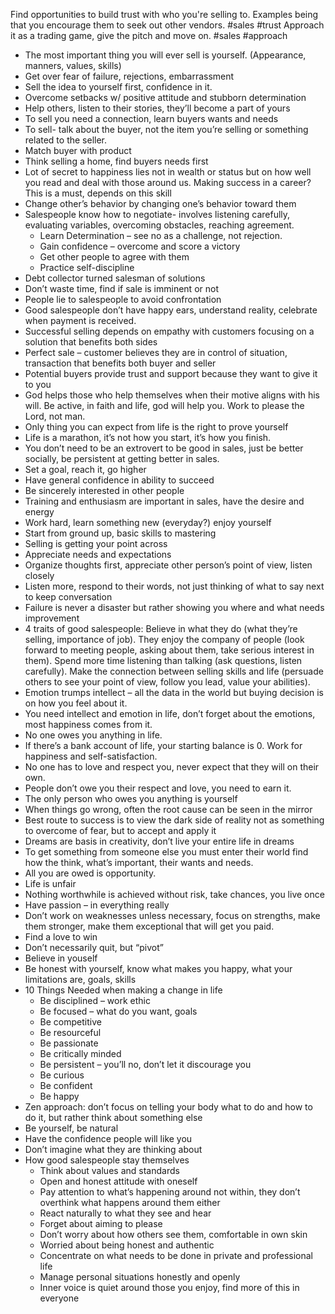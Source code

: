 Find opportunities to build trust with who you're selling to. Examples being that you encourage them to seek out other vendors.
#sales #trust
Approach it as a trading game, give the pitch and move on.
#sales #approach
- The most important thing you will ever sell is yourself. (Appearance, manners, values, skills)
- Get over fear of failure, rejections, embarrassment
- Sell the idea to yourself first, confidence in it.
- Overcome setbacks w/ positive attitude and stubborn determination
- Help others, listen to their stories, they’ll become a part of yours
- To sell you need a connection, learn buyers wants and needs
- To sell- talk about the buyer, not the item you’re selling or something related to the seller.
- Match buyer with product
- Think selling a home, find buyers needs first
- Lot of secret to happiness lies not in wealth or status but on how well you read and deal with those around us. Making success in a career? This is a must, depends on this skill
- Change other’s behavior by changing one’s behavior toward them
- Salespeople know how to negotiate- involves listening carefully, evaluating variables, overcoming obstacles, reaching agreement.
    - Learn Determination – see no as a challenge, not rejection.
    - Gain confidence – overcome and score a victory
    - Get other people to agree with them
    - Practice self-discipline
- Debt collector turned salesman of solutions
- Don’t waste time, find if sale is imminent or not
- People lie to salespeople to avoid confrontation
- Good salespeople don’t have happy ears, understand reality, celebrate when payment is received.
- Successful selling depends on empathy with customers focusing on a solution that benefits both sides
- Perfect sale – customer believes they are in control of situation, transaction that benefits both buyer and seller
- Potential buyers provide trust and support because they want to give it to you
- God helps those who help themselves when their motive aligns with his will. Be active, in faith and life, god will help you. Work to please the Lord, not man.
- Only thing you can expect from life is the right to prove yourself
- Life is a marathon, it’s not how you start, it’s how you finish.
- You don’t need to be an extrovert to be good in sales, just be better socially, be persistent at getting better in sales.
- Set a goal, reach it, go higher
- Have general confidence in ability to succeed
- Be sincerely interested in other people
- Training and enthusiasm are important in sales, have the desire and energy
- Work hard, learn something new (everyday?) enjoy yourself
- Start from ground up, basic skills to mastering
- Selling is getting your point across
- Appreciate needs and expectations
- Organize thoughts first, appreciate other person’s point of view, listen closely
- Listen more, respond to their words, not just thinking of what to say next to keep conversation
- Failure is never a disaster but rather showing you where and what needs improvement
- 4 traits of good salespeople: Believe in what they do (what they’re selling, importance of job). They enjoy the company of people (look forward to meeting people, asking about them, take serious interest in them). Spend more time listening than talking (ask questions, listen carefully). Make the connection between selling skills and life (persuade others to see your point of view, follow you lead, value your abilities).
- Emotion trumps intellect – all the data in the world but buying decision is on how you feel about it.
- You need intellect and emotion in life, don’t forget about the emotions, most happiness comes from it.
- No one owes you anything in life.
- If there’s a bank account of life, your starting balance is 0. Work for happiness and self-satisfaction.
- No one has to love and respect you, never expect that they will on their own.
- People don’t owe you their respect and love, you need to earn it.
- The only person who owes you anything is yourself
- When things go wrong, often the root cause can be seen in the mirror
- Best route to success is to view the dark side of reality not as something to overcome of fear, but to accept and apply it
- Dreams are basis in creativity, don’t live your entire life in dreams
- To get something from someone else you must enter their world find how the think, what’s important, their wants and needs.
- All you are owed is opportunity.
- Life is unfair
- Nothing worthwhile is achieved without risk, take chances, you live once
- Have passion – in everything really
- Don’t work on weaknesses unless necessary, focus on strengths, make them stronger, make them exceptional that will get you paid.
- Find a love to win
- Don’t necessarily quit, but “pivot”
- Believe in youself
- Be honest with yourself, know what makes you happy, what your limitations are, goals, skills
- 10 Things Needed when making a change in life
    - Be disciplined – work ethic
    - Be focused – what do you want, goals
    - Be competitive
    - Be resourceful
    - Be passionate
    - Be critically minded
    - Be persistent – you’ll no, don’t let it discourage you
    - Be curious
    - Be confident
    - Be happy
- Zen approach: don’t focus on telling your body what to do and how to do it, but rather think about something else
- Be yourself, be natural
- Have the confidence people will like you
- Don’t imagine what they are thinking about
- How good salespeople stay themselves
    - Think about values and standards
    - Open and honest attitude with oneself
    - Pay attention to what’s happening around not within, they don’t overthink what happens around them either
    - React naturally to what they see and hear
    - Forget about aiming to please
    - Don’t worry about how others see them, comfortable in own skin
    - Worried about being honest and authentic
    - Concentrate on what needs to be done in private and professional life
    - Manage personal situations honestly and openly
    - Inner voice is quiet around those you enjoy, find more of this in everyone